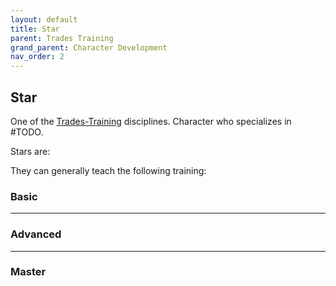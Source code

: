 ```yaml
---
layout: default
title: Star
parent: Trades Training
grand_parent: Character Development
nav_order: 2
---
```

## Star
One of the [Trades-Training](Trades-Training) disciplines. Character who specializes in #TODO.

Stars are: 

They can generally teach the following training:

### Basic




---

### Advanced


---

### Master


